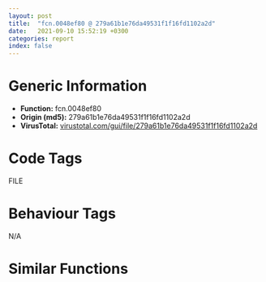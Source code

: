 ```yaml
---
layout: post
title:  "fcn.0048ef80 @ 279a61b1e76da49531f1f16fd1102a2d"
date:   2021-09-10 15:52:19 +0300
categories: report
index: false
---
```


# Generic Information
- **Function:** fcn.0048ef80
- **Origin (md5):** 279a61b1e76da49531f1f16fd1102a2d
- **VirusTotal:** [virustotal.com/gui/file/279a61b1e76da49531f1f16fd1102a2d][virustotal_ref]

# Code Tags
<span class="tag" id="FILE">FILE</span>


# Behaviour Tags
<span class="bhv-tag" id="na">N/A</span>

# Similar Functions
<script type="text/javascript" src="https://www.gstatic.com/charts/loader.js"></script>
<script type="text/javascript">

    google.charts.load('current', {'packages':['corechart']});
    google.charts.setOnLoadCallback(drawChart);

    function drawChart() {
    var data = new google.visualization.DataTable();
        data.addColumn('number', 'X');
        data.addColumn('number', 'Y');
        data.addColumn({type: 'string', role: 'tooltip', 'p': {'html': true}});
        data.addColumn({'type': 'string', 'role': 'style'});
        
        data.addRows([
    [800.1798095703125, 379.1190490722656, '<b><a href="/report/fcn.0048ef80@279a61b1e76da49531f1f16fd1102a2d">fcn.0048ef80</a><br>@279a61b1e76da49531f1f16fd1102a2d</b><br>', 'point { fill-color: #e0440e; }'],
[-69.3099365234375, 343.8724365234375, '<b><a href="/report/fcn.0045c400@418e0921f3a9bd4f5bc0dcc59623b5a1">fcn.0045c400</a><br>@418e0921f3a9bd4f5bc0dcc59623b5a1</b><br>', 'null'],
[395.96502685546875, -391.5251770019531, '<b><a href="/report/fcn.00402b20@fca52b995e756cff97168f6fef94b37d">fcn.00402b20</a><br>@fca52b995e756cff97168f6fef94b37d</b><br>', 'null'],

        ]);

    var options = {
        title: 'Similarity Plot',
        legend: 'none',
        colors: ['#dedbd9', '#e6693e', '#ec8f6e', '#f3b49f', '#f6c7b6'],
        tooltip: {isHtml: true, trigger: 'both'},
        explorer: {
        actions: ["dragToZoom", "rightClickToReset"],
        },
        chartArea: {
        width: '80%',
        height: '80%'
        },
        width: '100%',
        height: '100%'
    };

    var chart = new google.visualization.ScatterChart(document.getElementById('chart_div'));

    chart.draw(data, options);
    }
    
</script>


<div id="chart_div" style="width: 100%px; height: 100%;"></div>

# Disassembled Code
{% highlight nasm %}

push ebp
mov ebp, esp
sub esp, 0x740
mov eax, dword[0x53ebd0]
xor eax, ebp
mov dword[ebp-0x14], eax
push ebx
push esi
mov dword[ebp-0x740], ecx
push 0x200
push 0
mov eax, dword[ebp-0x740]
push eax
call fcn.00490b70
add esp, 0xc
push 0x200
push 0
mov ecx, dword[ebp-0x740]
add ecx, 0x200
push ecx
call fcn.00490b70
add esp, 0xc
push 0x200
push 0
mov edx, dword[ebp-0x740]
add edx, 0x400
push edx
call fcn.00490b70
add esp, 0xc
push 0x200
push 0
mov eax, dword[ebp-0x740]
add eax, 0x600
push eax
call fcn.00490b70
add esp, 0xc
push 0x200
push 0
mov ecx, dword[ebp-0x740]
add ecx, 0x800
push ecx
call fcn.00490b70
add esp, 0xc
push 0x200
push 0
mov edx, dword[ebp-0x740]
add edx, 0xa00
push edx
call fcn.00490b70
add esp, 0xc
push 0x200
push 0
mov eax, dword[ebp-0x740]
add eax, 0xc00
push eax
call fcn.00490b70
add esp, 0xc
push 0x200
push 0
mov ecx, dword[ebp-0x740]
add ecx, 0xe00
push ecx
call fcn.00490b70
add esp, 0xc
push 0x200
push 0
mov edx, dword[ebp-0x740]
add edx, 0x1000
push edx
call fcn.00490b70
add esp, 0xc
push 0x200
push 0
mov eax, dword[ebp-0x740]
add eax, 0x1200
push eax
call fcn.00490b70
add esp, 0xc
push 0x200
push 0
mov ecx, dword[ebp-0x740]
add ecx, 0x1400
push ecx
call fcn.00490b70
add esp, 0xc
push 0x200
push 0
mov edx, dword[ebp-0x740]
add edx, 0x1600
push edx
call fcn.00490b70
add esp, 0xc
push 0
push 0
call dword[sym.imp.ole32.dll_CoInitializeEx]
mov dword[ebp-0x44c], eax
push 0
push 0
push 0
push 3
push 0
push 0
push 0
push 0xffffffffffffffff
push 0
call dword[sym.imp.ole32.dll_CoInitializeSecurity]
mov dword[ebp-0x44c], eax
cmp dword[ebp-0x44c], 0
jl 0x48f9f7
mov dword[ebp-0x464], 0
lea eax, [ebp-0x464]
push eax
push 0x50acc8
push 1
push 0
push 0x50ad98
call dword[sym.imp.ole32.dll_CoCreateInstance]
mov dword[ebp-0x44c], eax
cmp dword[ebp-0x44c], 0
jl 0x48f9f7
mov dword[ebp-0x468], 0
lea ecx, [ebp-0x468]
push ecx
push 0
push 0
push 0
push 0
push 0
push 0
push 0x5075f8
mov edx, dword[ebp-0x464]
mov eax, dword[edx]
mov ecx, dword[ebp-0x464]
push ecx
mov edx, dword[eax+0xc]
call edx
mov dword[ebp-0x44c], eax
cmp dword[ebp-0x44c], 0
jl 0x48f9e3
push 0
push 0
push 3
push 3
push 0
push 0
push 0xa
mov eax, dword[ebp-0x468]
push eax
call dword[sym.imp.ole32.dll_CoSetProxyBlanket]
mov dword[ebp-0x44c], eax
cmp dword[ebp-0x44c], 0
jl 0x48f9cf
mov dword[ebp-0x46c], 0
lea ecx, [ebp-0x46c]
push ecx
push 0
push 0x30
push str.SELECT_*_FROM_Win32_ComputerSystemProduct
push 0x50766c
mov edx, dword[ebp-0x468]
mov eax, dword[edx]
mov ecx, dword[ebp-0x468]
push ecx
mov edx, dword[eax+0x50]
call edx
mov dword[ebp-0x44c], eax
cmp dword[ebp-0x44c], 0
jl 0x48f319
mov dword[ebp-0x470], 0
mov dword[ebp-0x474], 0
lea eax, [ebp-0x470]
push eax
lea ecx, [ebp-0x474]
push ecx
push 1
push 0xffffffffffffffff
mov edx, dword[ebp-0x46c]
mov eax, dword[edx]
mov ecx, dword[ebp-0x46c]
push ecx
mov edx, dword[eax+0x10]
call edx
mov dword[ebp-0x44c], eax
cmp dword[ebp-0x44c], 0
jl 0x48f305
cmp dword[ebp-0x470], 0
jbe 0x48f305
xor eax, eax
mov word[ebp-0x488], ax
xor ecx, ecx
mov dword[ebp-0x486], ecx
mov dword[ebp-0x482], ecx
mov dword[ebp-0x47e], ecx
mov word[ebp-0x47a], cx
push 0
push 0
lea edx, [ebp-0x488]
push edx
push 0
push str.UUID
mov eax, dword[ebp-0x474]
mov ecx, dword[eax]
mov edx, dword[ebp-0x474]
push edx
mov eax, dword[ecx+0x10]
call eax
mov dword[ebp-0x44c], eax
cmp dword[ebp-0x44c], 0
jl 0x48f2f1
push 0x100
mov ecx, dword[ebp-0x480]
push ecx
mov edx, dword[ebp-0x740]
add edx, 0x600
push edx
call dword[sym.imp.KERNEL32.dll_lstrcpynW]
lea eax, [ebp-0x488]
push eax
call dword[sym.imp.OLEAUT32.dll_VariantCopy]
mov ecx, dword[ebp-0x474]
mov edx, dword[ecx]
mov eax, dword[ebp-0x474]
push eax
mov ecx, dword[edx+8]
call ecx
mov edx, dword[ebp-0x46c]
mov eax, dword[edx]
mov ecx, dword[ebp-0x46c]
push ecx
mov edx, dword[eax+8]
call edx
lea eax, [ebp-0x46c]
push eax
push 0
push 0x30
push str.SELECT__FROM_Win32_ComputerSystemProduct
push 0x5076d4
mov ecx, dword[ebp-0x468]
mov edx, dword[ecx]
mov eax, dword[ebp-0x468]
push eax
mov ecx, dword[edx+0x50]
call ecx
mov dword[ebp-0x44c], eax
cmp dword[ebp-0x44c], 0
jl 0x48f45c
mov dword[ebp-0x48c], 0
mov dword[ebp-0x490], 0
lea edx, [ebp-0x48c]
push edx
lea eax, [ebp-0x490]
push eax
push 1
push 0xffffffffffffffff
mov ecx, dword[ebp-0x46c]
mov edx, dword[ecx]
mov eax, dword[ebp-0x46c]
push eax
mov ecx, dword[edx+0x10]
call ecx
mov dword[ebp-0x44c], eax
cmp dword[ebp-0x44c], 0
jl 0x48f448
cmp dword[ebp-0x48c], 0
jbe 0x48f448
xor edx, edx
mov word[ebp-0x4a0], dx
xor eax, eax
mov dword[ebp-0x49e], eax
mov dword[ebp-0x49a], eax
mov dword[ebp-0x496], eax
mov word[ebp-0x492], ax
push 0
push 0
lea ecx, [ebp-0x4a0]
push ecx
push 0
push str.Name
mov edx, dword[ebp-0x490]
mov eax, dword[edx]
mov ecx, dword[ebp-0x490]
push ecx
mov edx, dword[eax+0x10]
call edx
mov dword[ebp-0x44c], eax
cmp dword[ebp-0x44c], 0
jl 0x48f434
push 0x100
mov eax, dword[ebp-0x498]
push eax
mov ecx, dword[ebp-0x740]
add ecx, 0x800
push ecx
call dword[sym.imp.KERNEL32.dll_lstrcpynW]
lea edx, [ebp-0x4a0]
push edx
call dword[sym.imp.OLEAUT32.dll_VariantCopy]
mov eax, dword[ebp-0x490]
mov ecx, dword[eax]
mov edx, dword[ebp-0x490]
push edx
mov eax, dword[ecx+8]
call eax
mov ecx, dword[ebp-0x46c]
mov edx, dword[ecx]
mov eax, dword[ebp-0x46c]
push eax
mov ecx, dword[edx+8]
call ecx
lea edx, [ebp-0x46c]
push edx
push 0
push 0x30
push str.SELECT_*_FROM_Win32_OperatingSystem
push 0x507730
mov eax, dword[ebp-0x468]
mov ecx, dword[eax]
mov edx, dword[ebp-0x468]
push edx
mov eax, dword[ecx+0x50]
call eax
mov dword[ebp-0x44c], eax
cmp dword[ebp-0x44c], 0
jl 0x48f59e
mov dword[ebp-0x4a4], 0
mov dword[ebp-0x4a8], 0
lea ecx, [ebp-0x4a4]
push ecx
lea edx, [ebp-0x4a8]
push edx
push 1
push 0xffffffffffffffff
mov eax, dword[ebp-0x46c]
mov ecx, dword[eax]
mov edx, dword[ebp-0x46c]
push edx
mov eax, dword[ecx+0x10]
call eax
mov dword[ebp-0x44c], eax
cmp dword[ebp-0x44c], 0
jl 0x48f58a
cmp dword[ebp-0x4a4], 0
jbe 0x48f58a
xor ecx, ecx
mov word[ebp-0x4b8], cx
xor edx, edx
mov dword[ebp-0x4b6], edx
mov dword[ebp-0x4b2], edx
mov dword[ebp-0x4ae], edx
mov word[ebp-0x4aa], dx
push 0
push 0
lea eax, [ebp-0x4b8]
push eax
push 0
push str.SerialNumber
mov ecx, dword[ebp-0x4a8]
mov edx, dword[ecx]
mov eax, dword[ebp-0x4a8]
push eax
mov ecx, dword[edx+0x10]
call ecx
mov dword[ebp-0x44c], eax
cmp dword[ebp-0x44c], 0
jl 0x48f576
push 0x100
mov edx, dword[ebp-0x4b0]
push edx
mov eax, dword[ebp-0x740]
add eax, 0xa00
push eax
call dword[sym.imp.KERNEL32.dll_lstrcpynW]
lea ecx, [ebp-0x4b8]
push ecx
call dword[sym.imp.OLEAUT32.dll_VariantCopy]
mov edx, dword[ebp-0x4a8]
mov eax, dword[edx]
mov ecx, dword[ebp-0x4a8]
push ecx
mov edx, dword[eax+8]
call edx
mov eax, dword[ebp-0x46c]
mov ecx, dword[eax]
mov edx, dword[ebp-0x46c]
push edx
mov eax, dword[ecx+8]
call eax
lea ecx, [ebp-0x46c]
push ecx
push 0
push 0x30
push str.SELECT__FROM_Win32_OperatingSystem
push 0x5077a0
mov edx, dword[ebp-0x468]
mov eax, dword[edx]
mov ecx, dword[ebp-0x468]
push ecx
mov edx, dword[eax+0x50]
call edx
mov dword[ebp-0x44c], eax
cmp dword[ebp-0x44c], 0
jl 0x48f749
mov dword[ebp-0x4bc], 0
mov dword[ebp-0x4c0], 0
lea eax, [ebp-0x4bc]
push eax
lea ecx, [ebp-0x4c0]
push ecx
push 1
push 0xffffffffffffffff
mov edx, dword[ebp-0x46c]
mov eax, dword[edx]
mov ecx, dword[ebp-0x46c]
push ecx
mov edx, dword[eax+0x10]
call edx
mov dword[ebp-0x44c], eax
cmp dword[ebp-0x44c], 0
jl 0x48f735
cmp dword[ebp-0x4bc], 0
jbe 0x48f735
xor eax, eax
mov word[ebp-0x4d0], ax
xor ecx, ecx
mov dword[ebp-0x4ce], ecx
mov dword[ebp-0x4ca], ecx
mov dword[ebp-0x4c6], ecx
mov word[ebp-0x4c2], cx
push 0
push 0
lea edx, [ebp-0x4d0]
push edx
push 0
push str.InstallDate
mov eax, dword[ebp-0x4c0]
mov ecx, dword[eax]
mov edx, dword[ebp-0x4c0]
push edx
mov eax, dword[ecx+0x10]
call eax
mov dword[ebp-0x44c], eax
cmp dword[ebp-0x44c], 0
jl 0x48f721
push 0x100
mov ecx, dword[ebp-0x4c8]
push ecx
mov edx, dword[ebp-0x740]
add edx, 0xc00
push edx
call dword[sym.imp.KERNEL32.dll_lstrcpynW]
mov dword[ebp-0x4d4], 0
jmp 0x48f6cb
mov eax, dword[ebp-0x4d4]
add eax, 1
mov dword[ebp-0x4d4], eax
mov ecx, dword[ebp-0x4d4]
mov edx, dword[ebp-0x740]
movzx eax, word[edx+ecx*2+0xc00]
test eax, eax
je 0x48f714
mov ecx, dword[ebp-0x4d4]
mov edx, dword[ebp-0x740]
movzx eax, word[edx+ecx*2+0xc00]
cmp eax, 0x2e
jne 0x48f712
xor ecx, ecx
mov edx, dword[ebp-0x4d4]
mov eax, dword[ebp-0x740]
mov word[eax+edx*2+0xc00], cx
jmp 0x48f6bc
lea ecx, [ebp-0x4d0]
push ecx
call dword[sym.imp.OLEAUT32.dll_VariantCopy]
mov edx, dword[ebp-0x4c0]
mov eax, dword[edx]
mov ecx, dword[ebp-0x4c0]
push ecx
mov edx, dword[eax+8]
call edx
mov eax, dword[ebp-0x46c]
mov ecx, dword[eax]
mov edx, dword[ebp-0x46c]
push edx
mov eax, dword[ecx+8]
call eax
lea ecx, [ebp-0x46c]
push ecx
push 0
push 0x30
push str.SELECT_*_FROM_Win32_BIOS
push 0x5077f4
mov edx, dword[ebp-0x468]
mov eax, dword[edx]
mov ecx, dword[ebp-0x468]
push ecx
mov edx, dword[eax+0x50]
call edx
mov dword[ebp-0x44c], eax
cmp dword[ebp-0x44c], 0
jl 0x48f88c
mov dword[ebp-0x4d8], 0
mov dword[ebp-0x4dc], 0
lea eax, [ebp-0x4d8]
push eax
lea ecx, [ebp-0x4dc]
push ecx
push 1
push 0xffffffffffffffff
mov edx, dword[ebp-0x46c]
mov eax, dword[edx]
mov ecx, dword[ebp-0x46c]
push ecx
mov edx, dword[eax+0x10]
call edx
mov dword[ebp-0x44c], eax
cmp dword[ebp-0x44c], 0
jl 0x48f878
cmp dword[ebp-0x4d8], 0
jbe 0x48f878
xor eax, eax
mov word[ebp-0x4f0], ax
xor ecx, ecx
mov dword[ebp-0x4ee], ecx
mov dword[ebp-0x4ea], ecx
mov dword[ebp-0x4e6], ecx
mov word[ebp-0x4e2], cx
push 0
push 0
lea edx, [ebp-0x4f0]
push edx
push 0
push str.SerialNumber
mov eax, dword[ebp-0x4dc]
mov ecx, dword[eax]
mov edx, dword[ebp-0x4dc]
push edx
mov eax, dword[ecx+0x10]
call eax
mov dword[ebp-0x44c], eax
cmp dword[ebp-0x44c], 0
jl 0x48f864
push 0x100
mov ecx, dword[ebp-0x4e8]
push ecx
mov edx, dword[ebp-0x740]
add edx, 0xe00
push edx
call dword[sym.imp.KERNEL32.dll_lstrcpynW]
lea eax, [ebp-0x4f0]
push eax
call dword[sym.imp.OLEAUT32.dll_VariantCopy]
mov ecx, dword[ebp-0x4dc]
mov edx, dword[ecx]
mov eax, dword[ebp-0x4dc]
push eax
mov ecx, dword[edx+8]
call ecx
mov edx, dword[ebp-0x46c]
mov eax, dword[edx]
mov ecx, dword[ebp-0x46c]
push ecx
mov edx, dword[eax+8]
call edx
lea eax, [ebp-0x46c]
push eax
push 0
push 0x30
push str.SELECT__FROM_Win32_BIOS
push 0x50784c
mov ecx, dword[ebp-0x468]
mov edx, dword[ecx]
mov eax, dword[ebp-0x468]
push eax
mov ecx, dword[edx+0x50]
call ecx
mov dword[ebp-0x44c], eax
cmp dword[ebp-0x44c], 0
jl 0x48f9cf
mov dword[ebp-0x4f4], 0
mov dword[ebp-0x4f8], 0
lea edx, [ebp-0x4f4]
push edx
lea eax, [ebp-0x4f8]
push eax
push 1
push 0xffffffffffffffff
mov ecx, dword[ebp-0x46c]
mov edx, dword[ecx]
mov eax, dword[ebp-0x46c]
push eax
mov ecx, dword[edx+0x10]
call ecx
mov dword[ebp-0x44c], eax
cmp dword[ebp-0x44c], 0
jl 0x48f9bb
cmp dword[ebp-0x4f4], 0
jbe 0x48f9bb
xor edx, edx
mov word[ebp-0x508], dx
xor eax, eax
mov dword[ebp-0x506], eax
mov dword[ebp-0x502], eax
mov dword[ebp-0x4fe], eax
mov word[ebp-0x4fa], ax
push 0
push 0
lea ecx, [ebp-0x508]
push ecx
push 0
push str.SMBIOSBIOSVersion
mov edx, dword[ebp-0x4f8]
mov eax, dword[edx]
mov ecx, dword[ebp-0x4f8]
push ecx
mov edx, dword[eax+0x10]
call edx
mov dword[ebp-0x44c], eax
cmp dword[ebp-0x44c], 0
jl 0x48f9a7
push 0x100
mov eax, dword[ebp-0x500]
push eax
mov ecx, dword[ebp-0x740]
add ecx, 0x1000
push ecx
call dword[sym.imp.KERNEL32.dll_lstrcpynW]
lea edx, [ebp-0x508]
push edx
call dword[sym.imp.OLEAUT32.dll_VariantCopy]
mov eax, dword[ebp-0x4f8]
mov ecx, dword[eax]
mov edx, dword[ebp-0x4f8]
push edx
mov eax, dword[ecx+8]
call eax
mov ecx, dword[ebp-0x46c]
mov edx, dword[ecx]
mov eax, dword[ebp-0x46c]
push eax
mov ecx, dword[edx+8]
call ecx
mov edx, dword[ebp-0x468]
mov eax, dword[edx]
mov ecx, dword[ebp-0x468]
push ecx
mov edx, dword[eax+8]
call edx
mov eax, dword[ebp-0x464]
mov ecx, dword[eax]
mov edx, dword[ebp-0x464]
push edx
mov eax, dword[ecx+8]
call eax
mov dword[ebp-0x460], 0
xor ecx, ecx
mov dword[ebp-0x45c], ecx
mov dword[ebp-0x458], ecx
mov dword[ebp-0x454], ecx
lea esi, [ebp-0x460]
mov eax, 1
xor ecx, ecx
cpuid
mov dword[esi], eax
mov dword[esi+4], ebx
mov dword[esi+8], ecx
mov dword[esi+0xc], edx
mov edx, dword[ebp-0x460]
push edx
mov eax, dword[ebp-0x454]
push eax
push str._08X_08X
mov ecx, dword[ebp-0x740]
push ecx
call dword[sym.imp.USER32.dll_wsprintfW]
add esp, 0x10
mov dword[ebp-0x50c], 0
jmp 0x48fa6d
mov edx, dword[ebp-0x50c]
add edx, 1
mov dword[ebp-0x50c], edx
cmp dword[ebp-0x50c], 0xa
jge 0x48facd
xor eax, eax
mov word[ebp-0x710], ax
push 0x1fe
push 0
lea ecx, [ebp-0x70e]
push ecx
call fcn.00490b70
add esp, 0xc
lea edx, [ebp-0x710]
push edx
mov eax, dword[ebp-0x50c]
push eax
call fcn.0048ff60
add esp, 8
test eax, eax
je 0x48facb
lea ecx, [ebp-0x710]
push ecx
mov edx, dword[ebp-0x740]
add edx, 0x200
push edx
call dword[sym.imp.KERNEL32.dll_lstrcpyW]
jmp 0x48facd
jmp 0x48fa5e
mov byte[ebp-0x438], 0
xor eax, eax
mov dword[ebp-0x437], eax
mov byte[ebp-0x433], al
mov dword[ebp-0x450], 0
lea ecx, [ebp-0x450]
push ecx
push 0
call sub.IPHLPAPI.DLL_GetAdaptersInfo
mov edx, dword[ebp-0x450]
push edx
push 0x40
call dword[sym.imp.KERNEL32.dll_GlobalAlloc]
mov dword[ebp-4], eax
cmp dword[ebp-4], 0
je 0x48fba1
lea eax, [ebp-0x450]
push eax
mov ecx, dword[ebp-4]
push ecx
call sub.IPHLPAPI.DLL_GetAdaptersInfo
test eax, eax
jne 0x48fba1
mov edx, dword[ebp-4]
mov dword[ebp-0x714], edx
jmp 0x48fb43
mov eax, dword[ebp-0x714]
mov ecx, dword[eax]
mov dword[ebp-0x714], ecx
cmp dword[ebp-0x714], 0
je 0x48fba1
mov edx, dword[ebp-0x714]
add edx, 8
push edx
call fcn.00490350
add esp, 4
mov dword[ebp-0x718], eax
cmp dword[ebp-0x718], 1
je 0x48fb76
cmp dword[ebp-0x718], 0
jne 0x48fb9f
mov eax, dword[ebp-0x714]
add eax, 0x194
mov ecx, dword[eax]
mov dword[ebp-0x438], ecx
mov dx, word[eax+4]
mov word[ebp-0x434], dx
cmp dword[ebp-0x718], 0
jne 0x48fb9f
jmp 0x48fba1
jmp 0x48fb35
movzx eax, byte[ebp-0x433]
push eax
movzx ecx, byte[ebp-0x434]
push ecx
movzx edx, byte[ebp-0x435]
push edx
movzx eax, byte[ebp-0x436]
push eax
movzx ecx, byte[ebp-0x437]
push ecx
movzx edx, byte[ebp-0x438]
push edx
push str._02X__02X__02X__02X__02X__02X
mov eax, dword[ebp-0x740]
add eax, 0x400
push eax
call dword[sym.imp.USER32.dll_wsprintfW]
add esp, 0x20
mov dword[ebp-0x43c], 0
push 0
push 0
push 0
push 0
lea ecx, [ebp-0x43c]
push ecx
push 0
push 0
push 0x5078c8
call dword[sym.imp.KERNEL32.dll_GetVolumeInformationW]
test eax, eax
je 0x48fc38
mov edx, dword[ebp-0x43c]
push edx
push str._08X
mov eax, dword[ebp-0x740]
add eax, 0x1200
push eax
call dword[sym.imp.USER32.dll_wsprintfW]
add esp, 0xc
xor ecx, ecx
mov word[ebp-0x428], cx
push 0x206
push 0
lea edx, [ebp-0x426]
push edx
call fcn.00490b70
add esp, 0xc
xor eax, eax
mov word[ebp-0x220], ax
push 0x206
push 0
lea ecx, [ebp-0x21e]
push ecx
call fcn.00490b70
add esp, 0xc
mov dword[ebp-0x430], 0
mov dword[ebp-0x42c], 0
mov dword[ebp-0x10], 0
mov dword[ebp-0xc], 0
mov dword[ebp-0x448], 0
mov dword[ebp-0x444], 0
lea edx, [ebp-0x428]
push edx
push 0
push 0
push 0x25
push 0
call dword[sym.imp.SHELL32.dll_SHGetFolderPathW]
mov dword[ebp-0x44c], eax
cmp dword[ebp-0x44c], 0
jl 0x48feb0
push str.kernel32.dll
lea eax, [ebp-0x428]
push eax
lea ecx, [ebp-0x220]
push ecx
call dword[sym.imp.SHLWAPI.dll_PathCombineW]
test eax, eax
je 0x48fd76
push 0
push 0
push 3
push 0
push 1
push 0x80000000
lea edx, [ebp-0x220]
push edx
call dword[sym.imp.KERNEL32.dll_CreateFileW]
mov dword[ebp-0x71c], eax
cmp dword[ebp-0x71c], 0xffffffff
je 0x48fd76
mov dword[ebp-0x724], 0
xor eax, eax
mov dword[ebp-0x720], eax
push 0
push 0
lea ecx, [ebp-0x724]
push ecx
mov edx, dword[ebp-0x71c]
push edx
call dword[sym.imp.KERNEL32.dll_GetFileTime]
test eax, eax
je 0x48fd69
lea eax, [ebp-0x724]
push eax
call fcn.0048ff10
add esp, 4
mov dword[ebp-0x430], eax
mov dword[ebp-0x42c], edx
mov ecx, dword[ebp-0x71c]
push ecx
call dword[sym.imp.KERNEL32.dll_CloseHandle]
push str.user32.dll
lea edx, [ebp-0x428]
push edx
lea eax, [ebp-0x220]
push eax
call dword[sym.imp.SHLWAPI.dll_PathCombineW]
test eax, eax
je 0x48fe0e
push 0
push 0
push 3
push 0
push 1
push 0x80000000
lea ecx, [ebp-0x220]
push ecx
call dword[sym.imp.KERNEL32.dll_CreateFileW]
mov dword[ebp-0x728], eax
cmp dword[ebp-0x728], 0xffffffff
je 0x48fe0e
mov dword[ebp-0x730], 0
xor edx, edx
mov dword[ebp-0x72c], edx
push 0
push 0
lea eax, [ebp-0x730]
push eax
mov ecx, dword[ebp-0x728]
push ecx
call dword[sym.imp.KERNEL32.dll_GetFileTime]
test eax, eax
je 0x48fe01
lea edx, [ebp-0x730]
push edx
call fcn.0048ff10
add esp, 4
mov dword[ebp-0x10], eax
mov dword[ebp-0xc], edx
mov eax, dword[ebp-0x728]
push eax
call dword[sym.imp.KERNEL32.dll_CloseHandle]
push str.notepad.exe
lea ecx, [ebp-0x428]
push ecx
lea edx, [ebp-0x220]
push edx
call dword[sym.imp.SHLWAPI.dll_PathCombineW]
test eax, eax
je 0x48feb0
push 0
push 0
push 3
push 0
push 1
push 0x80000000
lea eax, [ebp-0x220]
push eax
call dword[sym.imp.KERNEL32.dll_CreateFileW]
mov dword[ebp-0x734], eax
cmp dword[ebp-0x734], 0xffffffff
je 0x48feb0
mov dword[ebp-0x73c], 0
xor ecx, ecx
mov dword[ebp-0x738], ecx
push 0
push 0
lea edx, [ebp-0x73c]
push edx
mov eax, dword[ebp-0x734]
push eax
call dword[sym.imp.KERNEL32.dll_GetFileTime]
test eax, eax
je 0x48fea3
lea ecx, [ebp-0x73c]
push ecx
call fcn.0048ff10
add esp, 4
mov dword[ebp-0x448], eax
mov dword[ebp-0x444], edx
mov edx, dword[ebp-0x734]
push edx
call dword[sym.imp.KERNEL32.dll_CloseHandle]
mov eax, dword[ebp-0x444]
push eax
mov ecx, dword[ebp-0x448]
push ecx
mov edx, dword[ebp-0xc]
push edx
mov eax, dword[ebp-0x10]
push eax
mov ecx, dword[ebp-0x42c]
push ecx
mov edx, dword[ebp-0x430]
push edx
push str._llu__llu__llu
push 0x100
mov eax, dword[ebp-0x740]
add eax, 0x1400
push eax
call fcn.0049ae66
add esp, 0x24
mov eax, dword[ebp-0x740]
pop esi
pop ebx
mov ecx, dword[ebp-0x14]
xor ecx, ebp
call fcn.00490ace
mov esp, ebp
pop ebp
ret

{% endhighlight %}

[virustotal_ref]: https://www.virustotal.com/gui/file/279a61b1e76da49531f1f16fd1102a2d